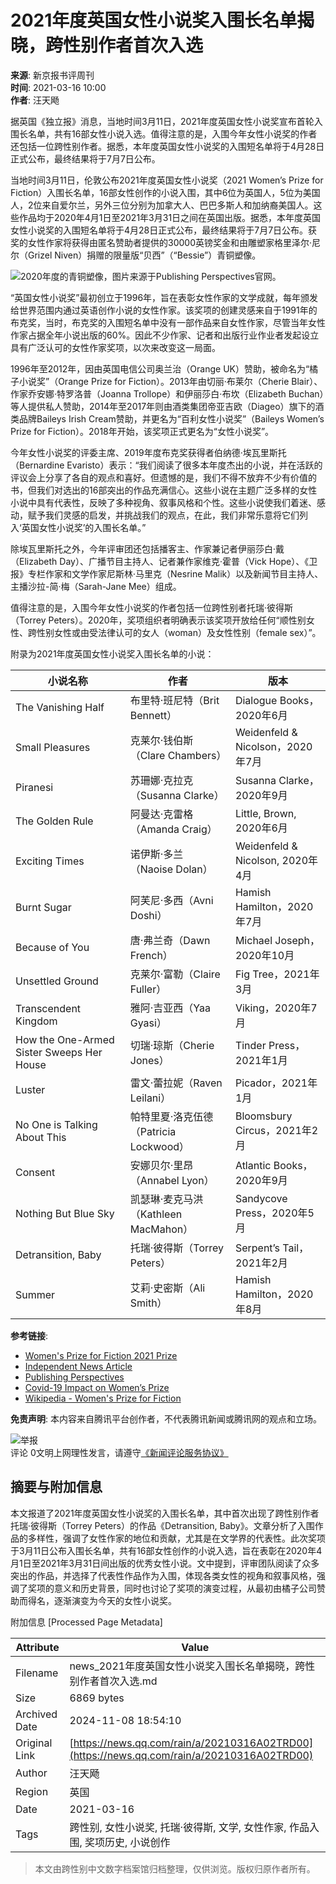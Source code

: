 # 2021年度英国女性小说奖入围长名单揭晓，跨性别作者首次入选

**来源**: 新京报书评周刊  
**时间**: 2021-03-16 10:00  
**作者**: 汪天飏  

据英国《独立报》消息，当地时间3月11日，2021年度英国女性小说奖宣布首轮入围长名单，共有16部女性小说入选。值得注意的是，入围今年女性小说奖的作者还包括一位跨性别作者。据悉，本年度英国女性小说奖的入围短名单将于4月28日正式公布，最终结果将于7月7日公布。

当地时间3月11日，伦敦公布2021年度英国女性小说奖（2021 Women’s Prize for Fiction）入围长名单，16部女性创作的小说入围，其中6位为英国人，5位为美国人，2位来自爱尔兰，另外三位分别为加拿大人、巴巴多斯人和加纳裔美国人。这些作品均于2020年4月1日至2021年3月31日之间在英国出版。据悉，本年度英国女性小说奖的入围短名单将于4月28日正式公布，最终结果将于7月7日公布。获奖的女性作家将获得由匿名赞助者提供的30000英镑奖金和由雕塑家格里泽尔·尼尔（Grizel Niven）捐赠的限量版“贝西”（“Bessie”）青铜塑像。

![2020年度的青铜塑像，图片来源于Publishing Perspectives官网。](https://inews.gtimg.com/newsapp_bt/0/1012205723968_6694/0)

“英国女性小说奖”最初创立于1996年，旨在表彰女性作家的文学成就，每年颁发给世界范围内通过英语创作小说的女性作家。该奖项的创建灵感来自于1991年的布克奖，当时，布克奖的入围短名单中没有一部作品来自女性作家，尽管当年女性作家占据全年小说出版的60%。因此不少作家、记者和出版行业作业者发起设立具有广泛认可的女性作家奖项，以次来改变这一局面。

1996年至2012年，因由英国电信公司奥兰治（Orange UK）赞助，被命名为“橘子小说奖”（Orange Prize for Fiction）。2013年由切丽·布莱尔（Cherie Blair）、作家乔安娜·特罗洛普（Joanna Trollope）和伊丽莎白·布坎（Elizabeth Buchan）等人提供私人赞助，2014年至2017年则由酒类集团帝亚吉欧（Diageo）旗下的酒类品牌Baileys Irish Cream赞助，并更名为“百利女性小说奖”（Baileys Women’s Prize for Fiction）。2018年开始，该奖项正式更名为“女性小说奖”。

今年女性小说奖的评委主席、2019年度布克奖获得者伯纳德·埃瓦里斯托（Bernardine Evaristo）表示：“我们阅读了很多本年度杰出的小说，并在活跃的评议会上分享了各自的观点和喜好。但遗憾的是，我们不得不放弃不少有价值的书，但我们对选出的16部突出的作品充满信心。这些小说在主题广泛多样的女性小说中具有代表性，反映了多种视角、叙事风格和个性。这些小说使我们着迷、感动，赋予我们灵感的启发，并挑战我们的观点，在此，我们非常乐意将它们列入‘英国女性小说奖’的入围长名单。”

除埃瓦里斯托之外，今年评审团还包括播客主、作家兼记者伊丽莎白·戴（Elizabeth Day）、广播节目主持人、记者兼作家维克·霍普（Vick Hope）、《卫报》专栏作家和文学作家尼斯林·马里克（Nesrine Malik）以及新闻节目主持人、主播沙拉-简·梅（Sarah-Jane Mee）组成。

值得注意的是，入围今年女性小说奖的作者包括一位跨性别者托瑞·彼得斯（Torrey Peters）。2020年，奖项组织者明确表示该奖项开放给任何“顺性别女性、跨性别女性或由受法律认可的女人（woman）及女性性别（female sex）”。

附录为2021年度英国女性小说奖入围长名单的小说：

| 小说名称                             | 作者                       | 版本                              |
|-----------------------------------|--------------------------|----------------------------------|
| The Vanishing Half                | 布里特·班尼特（Brit Bennett） | Dialogue Books，2020年6月         |
| Small Pleasures                   | 克莱尔·钱伯斯（Clare Chambers）| Weidenfeld & Nicolson，2020年7月 |
| Piranesi                          | 苏珊娜·克拉克（Susanna Clarke）  | Susanna Clarke，2020年9月         |
| The Golden Rule                   | 阿曼达·克雷格（Amanda Craig）  | Little, Brown, 2020年6月         |
| Exciting Times                    | 诺伊斯·多兰（Naoise Dolan）     | Weidenfeld & Nicolson, 2020年4月 |
| Burnt Sugar                       | 阿芙尼·多西（Avni Doshi）     | Hamish Hamilton，2020年7月        |
| Because of You                    | 唐·弗兰奇（Dawn French）        | Michael Joseph，2020年10月       |
| Unsettled Ground                  | 克莱尔·富勒（Claire Fuller）   | Fig Tree，2021年3月              |
| Transcendent Kingdom              | 雅阿·吉亚西（Yaa Gyasi）      | Viking，2020年7月                 |
| How the One-Armed Sister Sweeps Her House | 切瑞·琼斯（Cherie Jones） | Tinder Press，2021年1月           |
| Luster                            | 雷文·蕾拉妮（Raven Leilani）  | Picador，2021年1月                |
| No One is Talking About This      | 帕特里夏·洛克伍德（Patricia Lockwood）| Bloomsbury Circus，2021年2月   |
| Consent                           | 安娜贝尔·里昂（Annabel Lyon）  | Atlantic Books，2020年9月         |
| Nothing But Blue Sky              | 凯瑟琳·麦克马洪（Kathleen MacMahon）| Sandycove Press，2020年5月      |
| Detransition, Baby                | 托瑞·彼得斯（Torrey Peters）     | Serpent’s Tail，2021年2月         |
| Summer                            | 艾莉·史密斯（Ali Smith）       | Hamish Hamilton，2020年8月        |

**参考链接**:  
- [Women's Prize for Fiction 2021 Prize](https://womensprizeforfiction.co.uk/2021-prize)  
- [Independent News Article](https://www.independent.co.uk/arts-entertainment/books/womens-prize-for-fiction-longlist-2021-b1815397.html)  
- [Publishing Perspectives](https://publishingperspectives.com/2021/03/the-uk-womens-prize-for-fiction-names-a-16-title-longlist/)  
- [Covid-19 Impact on Women’s Prize](https://publishingperspectives.com/2020/04/womens-prize-for-fiction-shortlist-all-so-proud-of-these-books-covid19/)  
- [Wikipedia - Women's Prize for Fiction](https://en.wikipedia.org/wiki/Women%27s_Prize_for_Fiction)

**免责声明**: 本内容来自腾讯平台创作者，不代表腾讯新闻或腾讯网的观点和立场。

![举报](http://inews.gtimg.com/newsapp_ls/0/12597139796/0)  
评论 0文明上网理性发言，请遵守[《新闻评论服务协议》](https://new.qq.com/static/coralinfo.htm)

## 摘要与附加信息

<!-- tcd_abstract -->
本文报道了2021年度英国女性小说奖的入围长名单，其中首次出现了跨性别作者托瑞·彼得斯（Torrey Peters）的作品《Detransition, Baby》。文章分析了入围作品的多样性，强调了女性作家的地位和贡献，尤其是在文学界的代表性。此次奖项于3月11日公布入围长名单，共有16部女性创作的小说入选，旨在表彰在2020年4月1日至2021年3月31日间出版的优秀女性小说。文中提到，评审团队阅读了众多突出的作品，并选择了代表性作品作为入围，体现各类女性的视角和叙事风格，强调了奖项的意义和历史背景，同时也讨论了奖项的演变过程，从最初由橘子公司赞助而得名，逐渐演变为今天的女性小说奖。
<!-- tcd_abstract_end -->

附加信息 [Processed Page Metadata]

| Attribute       | Value                                  |
|-----------------|----------------------------------------|
| Filename        | news_2021年度英国女性小说奖入围长名单揭晓，跨性别作者首次入选.md                             |
| Size            | 6869 bytes                           |
| Archived Date   | 2024-11-08 18:54:10                             |
| Original Link   | [https://news.qq.com/rain/a/20210316A02TRD00](https://news.qq.com/rain/a/20210316A02TRD00)                       |
| Author          | 汪天飏                               |
| Region          | 英国                               |
| Date            | 2021-03-16                                 |
| Tags            | 跨性别, 女性小说奖, 托瑞·彼得斯, 文学, 女性作家, 作品入围, 奖项历史, 小说创作                                 |
>
> 本文由跨性别中文数字档案馆归档整理，仅供浏览。版权归原作者所有。
>
